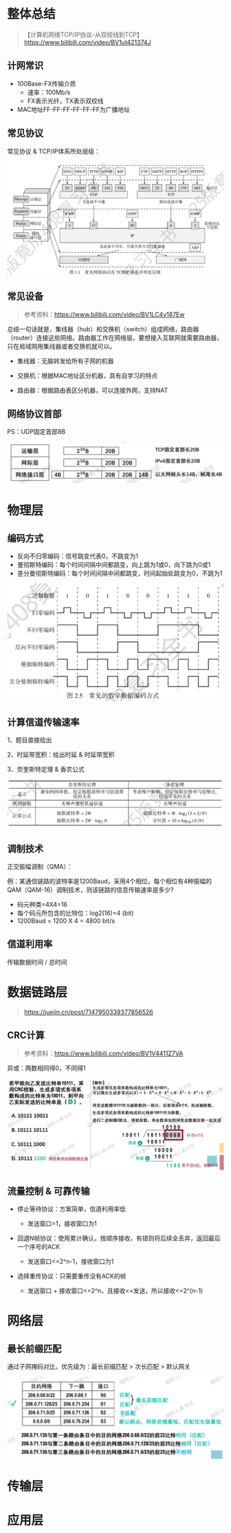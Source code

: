 # 整体总结

> 【计算机网络TCP/IP协议-从双绞线到TCP】https://www.bilibili.com/video/BV1ut421374J

## 计网常识

- 100Base-FX传输介质
  - 速率：100Mb/s
  - FX表示光纤，TX表示双绞线
- MAC地址FF-FF-FF-FF-FF-FF为广播地址

## 常见协议

常见协议 & TCP/IP体系所处层级：

![image](./assets/6535155_1aee50ce-5ee1-47db-8685-ce870c9cdeed.png)

## 常见设备

> 参考资料：https://www.bilibili.com/video/BV1LC4y187Ew

总结一句话就是，集线器（hub）和交换机（switch）组成网络，路由器（router）连接这些网络。路由器工作在网络层，要想接入互联网就需要路由器，只在局域网用集线器或者交换机就可以。

- 集线器：无脑转发给所有子网的机器

- 交换机：根据MAC地址区分机器，具有自学习的特点

- 路由器：根据路由表区分机器，可以连接外网，支持NAT

## 网络协议首部

PS：UDP固定首部8B

![image-20241204231654225](./assets/image-20241204231654225.png)

# 物理层

## 编码方式

- 反向不归零编码：信号跳变代表0，不跳变为1
- 曼彻斯特编码：每个时间间隔中间都跳变，向上跳为1或0，向下跳为0或1
- 差分曼彻斯特编码：每个时间间隔中间都跳变，时间起始处跳变为0，不跳为1

![image](./assets/6535155_5a03b454-20ff-4406-9b62-4badee9940ab.png)

## 计算信道传输速率

1、题目直接给出

2、时延带宽积：给出时延 & 时延带宽积

3、奈奎斯特定理 & 香农公式

![image](./assets/6535155_eb62f93a-d3cb-402e-f390-4788376bf5c4.png)

## 调制技术

正交振幅调制（QMA）：

例：某通信链路的波特率是1200Baud，采用4个相位，每个相位有4种振幅的QAM（QAM-16）调制技术，则该链路的信息传输速率是多少?

- 码元种类=4X4=16
- 每个码元所包含的比特位：log⁡2(16)=4 (bit)
- 1200Baud = 1200 X 4 = 4800 bit/s

## 信道利用率

传输数据时间 / 总时间



# 数据链路层

> https://juejin.cn/post/7147950339377856526

## CRC计算

> 参考资料：https://www.bilibili.com/video/BV1V4411Z7VA

异或：两数相同得0，不同得1

![image-20241203234545354](./assets/image-20241203234545354.png)

## 流量控制 & 可靠传输

- 停止等待协议：方案简单，信道利用率低
  - 发送窗口=1，接收窗口为1

- 回退N帧协议：使用累计确认，按顺序接收，有错则将后续全丢弃，返回最后一个序号的ACK
  - 发送窗口<=2^n-1，接收窗口为1

- 选择重传协议：只需要重传没有ACK的帧
  - 发送窗口 + 接收窗口<=2^n，且接收<=发送，所以接收<=2^(n-1)



# 网络层

## 最长前缀匹配

通过子网掩码对比，优先级为：最长前缀匹配 > 次长匹配 > 默认网关

![image-20241204233731366](./assets/image-20241204233731366.png)







# 传输层





# 应用层



